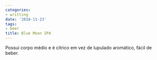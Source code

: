 ```yaml
---
categories:
- writting
date: '2018-11-23'
tags:
- beer
title: Blue Moon IPA
---
```


Possui corpo médio e é cítrico em vez de lupulado aromático, fácil de beber.

